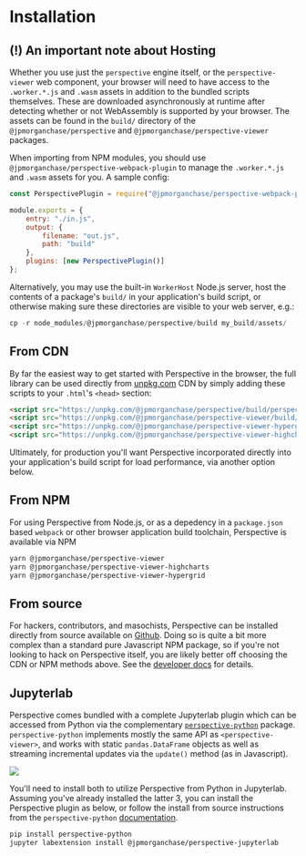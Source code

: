 # Installation

## (!) An important note about Hosting

Whether you use just the `perspective` engine itself, or the
`perspective-viewer` web component, your browser will need to
have access to the `.worker.*.js` and `.wasm` assets in addition to the
bundled scripts themselves. These are downloaded asynchronously at runtime
after detecting whether or not WebAssembly is supported by your browser. The
assets can be found in the `build/` directory of the
`@jpmorganchase/perspective` and `@jpmorganchase/perspective-viewer` packages.

When importing from NPM modules, you should use
`@jpmorganchase/perspective-webpack-plugin` to manage the `.worker.*.js` and 
`.wasm` assets for you. A sample config:

```javascript
const PerspectivePlugin = require("@jpmorganchase/perspective-webpack-plugin");

module.exports = {
    entry: "./in.js",
    output: {
        filename: "out.js",
        path: "build"
    },
    plugins: [new PerspectivePlugin()]
};
```

Alternatively, you may use the built-in `WorkerHost` Node.js server, host
the contents of a package's `build/` in your application's build script, or
otherwise making sure these directories are visible to your web server, e.g.:

```javascript
cp -r node_modules/@jpmorganchase/perspective/build my_build/assets/
```

## From CDN

By far the easiest way to get started with Perspective in the browser, the full
library can be used directly from
[unpkg.com](https://unpkg.com/@jpmorganchase/perspective-examples/build/perspective.view.js)
CDN by simply adding these scripts to your `.html`'s `<head>` section:

```html
<script src="https://unpkg.com/@jpmorganchase/perspective/build/perspective.js"></script>
<script src="https://unpkg.com/@jpmorganchase/perspective-viewer/build/perspective.view.js"></script>
<script src="https://unpkg.com/@jpmorganchase/perspective-viewer-hypergrid/build/hypergrid.plugin.js"></script>
<script src="https://unpkg.com/@jpmorganchase/perspective-viewer-highcharts/build/highcharts.plugin.js"></script>
```

Ultimately, for production you'll want Perspective incorporated directly into your
application's build script for load performance, via another option below.

## From NPM

For using Perspective from Node.js, or as a depedency in a `package.json` based
`webpack` or other browser application build toolchain, Perspective is available
via NPM

```bash
yarn @jpmorganchase/perspective-viewer
yarn @jpmorganchase/perspective-viewer-highcharts
yarn @jpmorganchase/perspective-viewer-hypergrid
```

## From source

For hackers, contributors, and masochists, Perspective can be installed directly
from source available on [Github](https://github.com/jpmorganchase/perspective).
Doing so is quite a bit more complex than a standard pure Javascript NPM
package, so if you're not looking to hack on Perspective itself, you are likely
better off choosing the CDN or NPM methods above. See the
[developer docs](development.html) for details.

## Jupyterlab

Perspective comes bundled with a complete Jupyterlab plugin which can be
accessed from Python via the complementary 
[`perspective-python`](https://github.com/timkpaine/perspective-python)
package.  `perspective-python` implements mostly the same API as 
`<perspective-viewer>`, and works with static `pandas.DataFrame` objects as well
as streaming incremental updates via the `update()` method (as in Javascript).

<img src="https://jpmorganchase.github.io/perspective/img/jupyterlab.png"></img>

You'll need to install both to utilize Perspective from Python in Jupyterlab.
Assuming you've already installed the latter 3, you can install the Perspective 
plugin as below, or follow the install from source instructions from the 
`perspective-python` 
[documentation](https://perspective-python.readthedocs.io/en/latest/index.html).

```bash
pip install perspective-python
jupyter labextension install @jpmorganchase/perspective-jupyterlab
```

